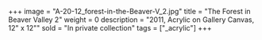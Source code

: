 +++
image = "A-20-12_forest-in-the-Beaver-V_2.jpg"
title = "The Forest in Beaver Valley 2"
weight = 0
description = "2011, Acrylic on Gallery Canvas, 12\" x 12\""
sold = "In private collection"
tags = ["_acrylic"]
+++
